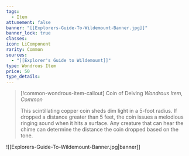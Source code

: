 ```yaml
---
tags:
  - Item
attunement: false
banner: "[[Explorers-Guide-To-Wildemount-Banner.jpg]]"
banner_lock: true
classes: 
icon: LiComponent
rarity: Common
sources:
  - "[[Explorer's Guide to Wildemount]]"
type: Wondrous Item
price: 50
type_details: 
---
```

>[!common-wondrous-item-callout] Coin of Delving
>*Wondrous Item, Common*
>
>This scintillating copper coin sheds dim light in a 5-foot radius. If dropped a distance greater than 5 feet, the coin issues a melodious ringing sound when it hits a surface. Any creature that can hear the chime can determine the distance the coin dropped based on the tone.

![[Explorers-Guide-To-Wildemount-Banner.jpg|banner]]
